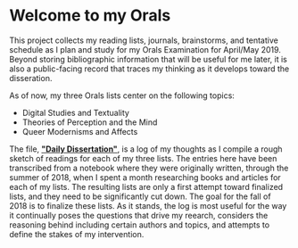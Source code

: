 # Welcome to my Orals

This project collects my reading lists, journals, brainstorms, and tentative schedule as I plan and study for my Orals Examination for April/May 2019. Beyond storing bibliographic information that will be useful for me later, it is also a public-facing record that traces my thinking as it develops toward the disseration. 

As of now, my three Orals lists center on the following topics:
* Digital Studies and Textuality
* Theories of Perception and the Mind
* Queer Modernisms and Affects

The file, [**"Daily Dissertation"**](/Daily_Dissertation.md), is a log of my thoughts as I compile a rough sketch of readings for each of my three lists. The entries here have been transcribed from a notebook where they were originally written, through the summer of 2018, when I spent a month researching books and articles for each of my lists. The resulting lists are only a first attempt toward finalized lists, and they need to be significantly cut down. The goal for the fall of 2018 is to finalize these lists. As it stands, the log is most useful for the way it continually poses the questions that drive my reearch, considers the reasoning behind including certain authors and topics, and attempts to define the stakes of my intervention. 